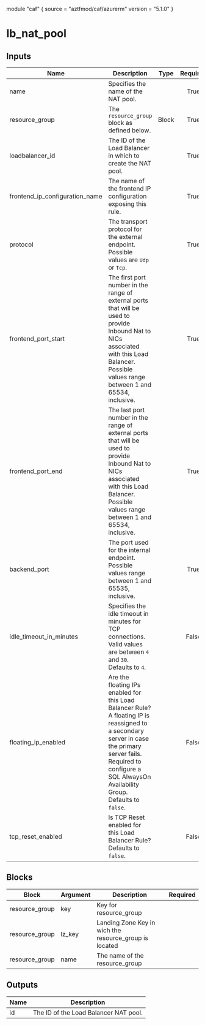 module "caf" {
  source  = "aztfmod/caf/azurerm"
  version = "5.1.0"
}

# lb_nat_pool

## Inputs
| Name | Description | Type | Required |
|------|-------------|------|:--------:|
|name| Specifies the name of the NAT pool.||True|
|resource_group|The `resource_group` block as defined below.|Block|True|
|loadbalancer_id| The ID of the Load Balancer in which to create the NAT pool.||True|
|frontend_ip_configuration_name| The name of the frontend IP configuration exposing this rule.||True|
|protocol| The transport protocol for the external endpoint. Possible values are `Udp` or `Tcp`.||True|
|frontend_port_start| The first port number in the range of external ports that will be used to provide Inbound Nat to NICs associated with this Load Balancer. Possible values range between 1 and 65534, inclusive.||True|
|frontend_port_end| The last port number in the range of external ports that will be used to provide Inbound Nat to NICs associated with this Load Balancer. Possible values range between 1 and 65534, inclusive.||True|
|backend_port| The port used for the internal endpoint. Possible values range between 1 and 65535, inclusive.||True|
|idle_timeout_in_minutes| Specifies the idle timeout in minutes for TCP connections. Valid values are between `4` and `30`. Defaults to `4`.||False|
|floating_ip_enabled| Are the floating IPs enabled for this Load Balancer Rule? A floating IP is reassigned to a secondary server in case the primary server fails. Required to configure a SQL AlwaysOn Availability Group. Defaults to `false`.||False|
|tcp_reset_enabled| Is TCP Reset enabled for this Load Balancer Rule? Defaults to `false`.||False|

## Blocks
| Block | Argument | Description | Required |
|-------|----------|-------------|----------|
|resource_group| key | Key for  resource_group||| Required if  |
|resource_group| lz_key |Landing Zone Key in wich the resource_group is located|||True|
|resource_group| name | The name of the resource_group |||True|

## Outputs
| Name | Description |
|------|-------------|
|id|The ID of the Load Balancer NAT pool.|||
